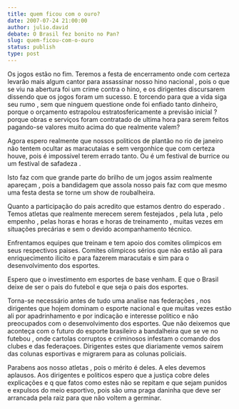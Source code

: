 ```yaml
---
title: quem ficou com o ouro?
date: 2007-07-24 21:00:00
author: julio.david
debate: O Brasil fez bonito no Pan?
slug: quem-ficou-com-o-ouro
status: publish 
type: post
---
```


Os jogos estão no fim. Teremos a festa de encerramento onde com certeza levarão mais algum cantor para assassinar nosso hino nacional , pois o que se viu na abertura foi um crime contra o hino, e os dirigentes discursarem dissendo que os jogos foram um sucesso. E torcendo para que a vida siga seu rumo , sem que ninguem questione onde foi enfiado tanto dinheiro, porque o orçamento estrapolou estratosfericamente a previsão inicial ? porque obras e serviços foram contratado de ultima hora para serem feitos pagando-se valores muito acima do que realmente valem?   

Agora espero realmente que nossos politicos de plantão no rio de janeiro não tentem ocultar as maracutaias e sem vergonhice que com certeza houve, pois é impossivel terem errado tanto. Ou é um festival de burrice ou um festival de safadeza .   

Isto faz com que grande parte do brilho de um jogos assim realmente apareçam , pois a bandidagem que assola nosso pais faz com que mesmo uma festa desta se torne um show de roubalheira.   

Quanto a participação do pais acredito que estamos dentro do esperado . Temos atletas que realmente merecem serem festejados , pela luta , pelo empenho , pelas horas e horas e horas de treinamento , muitas vezes em situações precárias e sem o devido acompanhamento técnico.   

Enfrentamos equipes que treinam e tem apoio dos comites olimpicos em seus respectivos paises. Comites olimpicos sérios que não estão ali para enriquecimento ilicito e para fazerem maracutais e sim para o desenvolvimento dos esportes.   

Espero que o investimento em esportes de base venham. E que o Brasil deixe de ser o pais do futebol e que seja o pais dos esportes.   

Torna-se necessário antes de tudo uma analise nas federações , nos dirigentes que hojem dominam o esporte nacional e que muitas vezes estão ali por apadrinhamento e por indicação e interesse politico e não preocupados com o desenvolvimento dos esportes. Que não deixemos que aconteça com o futuro do esporte brasileiro a bandalheira que se ve no futebou , onde cartolas corruptos e criminosos infestam o comando dos clubes e das federaçoes. Dirigentes estes que diariamente vemos sairem das colunas esportivas e migrarem para as colunas policiais.   

Parabens aos nosso atletas , pois o mérito é deles. A eles devemos aplausos. Aos dirigentes e politicos espero que a justiça cobre deles explicações e q que fatos como estes não se repitam e que sejam punidos e expulsos do meio esportivo, pois são uma praga daninha que deve ser arrancada pela raiz para que não voltem a germinar.
